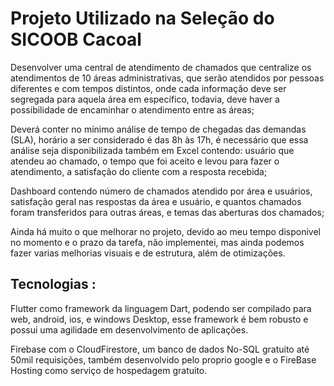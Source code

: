 # Projeto Utilizado na Seleção do SICOOB Cacoal

Desenvolver uma central de atendimento de chamados que centralize os atendimentos de 10 áreas administrativas, que serão atendidos por pessoas diferentes e com tempos distintos, onde cada informação deve ser segregada para aquela área em específico, todavia, deve haver a possibilidade de encaminhar o atendimento entre as áreas;

Deverá conter no mínimo análise de tempo de chegadas das demandas (SLA),  horário a ser considerado é das 8h às 17h, é necessário que essa análise seja disponibilizada também em Excel contendo: usuário que atendeu ao chamado, o tempo que foi aceito e levou para fazer o atendimento, a satisfação do cliente com a resposta recebida;

Dashboard contendo número de chamados atendido por área e usuários, satisfação geral nas respostas da área e usuário, e quantos chamados foram transferidos para outras áreas, e temas das aberturas dos chamados;

Ainda há muito o que melhorar no projeto, devido ao meu tempo disponivel no momento e o prazo da tarefa, não implementei, mas ainda podemos fazer varias melhorias visuais e de estrutura, além de otimizações.


## Tecnologias :
Flutter como framework da linguagem Dart, podendo ser compilado para web, android, ios, e windows Desktop, esse framework é bem robusto e possui uma agilidade em desenvolvimento de aplicações.

Firebase com o CloudFirestore, um banco de dados No-SQL gratuito até 50mil requisições, também desenvolvido pelo proprio google e o FireBase Hosting como serviço de hospedagem gratuito.
 
